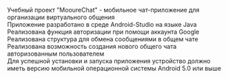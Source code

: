 Учебный проект "MooureChat" - мобильное чат-приложение для организации виртуального общения <br/>
Приложение разработано в среде Android-Studio на языке Java <br/>
Реализована функция авторизации при помощи аккаунта Google <br/>
Реализована структура для обмена сообщениями в общем чате <br/>
Реализована возможность создания нового общего чата авторизованным пользователем <br/>
Для успешной установки и запуска приложения устройство должно иметь версию мобильной операционной системы Android 5.0 или выше
